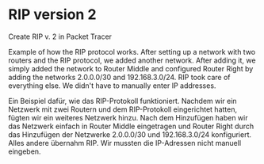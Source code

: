 # RIP version 2
 Create RIP v. 2 in Packet Tracer


Example of how the RIP protocol works. After setting up a network with two routers and the RIP protocol, we added another network. After adding it, we simply added the network to Router Middle and configured Router Right by adding the networks 2.0.0.0/30 and 192.168.3.0/24. RIP took care of everything else. We didn't have to manually enter IP addresses.


Ein Beispiel dafür, wie das RIP-Protokoll funktioniert. Nachdem wir ein Netzwerk mit zwei Routern und dem RIP-Protokoll eingerichtet hatten, fügten wir ein weiteres Netzwerk hinzu. Nach dem Hinzufügen haben wir das Netzwerk einfach in Router Middle eingetragen und Router Right durch das Hinzufügen der Netzwerke 2.0.0.0/30 und 192.168.3.0/24 konfiguriert. Alles andere übernahm RIP. Wir mussten die IP-Adressen nicht manuell eingeben.
